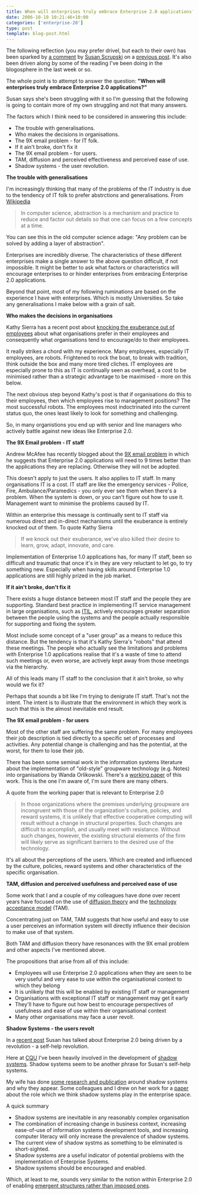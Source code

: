 ```yaml
---
title: When will enterprises truly embrace Enterprise 2.0 applications?
date: 2006-10-10 10:21:46+10:00
categories: ['enterprise-20']
type: post
template: blog-post.html
---
```

The following reflection (you may prefer drivel, but each to their own) has been sparked by [a comment](http://cq-pan.cqu.edu.au/david-jones/blog/?p=44#comment-17) by [Susan Scrupski](http://susanitsa.wordpress.com/) on a [previous post](http://cq-pan.cqu.edu.au/david-jones/blog/?p=44). It's also been driven along by some of the reading I've been doing in the blogosphere in the last week or so.

The whole point is to attempt to answer the question: **"When will enterprises truly embrace Enterprise 2.0 applications?"**

Susan says she's been struggling with it so I'm guessing that the following is going to contain more of my own struggling and not that many answers.

The factors which I think need to be considered in answering this include:

- The trouble with generalisations.
- Who makes the decisions in organisations.
- The 9X email problem - for IT folk.
- If it ain't broke, don't fix it
- The 9X email problem - for users.
- TAM, diffusion and perceived effectiveness and perceived ease of use.
- Shadow systems - the user revolution.

**The trouble with generalisations**

I'm increasingly thinking that many of the problems of the IT industry is due to the tendency of IT folk to prefer abstrctions and generalisations. From [Wikipedia](http://en.wikipedia.org/wiki/Abstraction_\(computer_science\))

> In computer science, abstraction is a mechanism and practice to reduce and factor out details so that one can focus on a few concepts at a time.

You can see this in the old computer science adage: "Any problem can be solved by adding a layer of abstraction".

Enterprises are incredibly diverse. The characteristics of these different enterprises make a single answer to the above question difficult, if not impossible. It might be better to ask what factors or characteristics will encourage enterprises to or hinder enterprises from embracing Enterprise 2.0 applications.

Beyond that point, most of my following ruminations are based on the experience I have with enterprises. Which is mostly Universities. So take any generalisations I make below with a grain of salt.

**Who makes the decisions in organisations**

Kathy Sierra has a recent post about [knocking the exuberance out of employees](http://headrush.typepad.com/creating_passionate_users/2006/10/knocking_the_ex.html) about what organisations prefer in their employees and consequently what organisations tend to encourage/do to their employees.

It really strikes a chord with my experience. Many employees, especially IT employees, are robots. Frightened to rock the boat, to break with tradition, think outside the box and many more tired cliches. IT employees are especially prone to this as IT is continually seen as overhead, a cost to be minimised rather than a strategic advantage to be maximised - more on this below.

The next obvious step beyond Kathy's post is that if organisations do this to their employees, then which employees rise to management positions? The most successful robots. The employees most indoctrinated into the current status quo, the ones least likely to look for something and challenging.

So, in many organistions you end up with senior and line managers who actively battle against new ideas like Enterprise 2.0.

**The 9X Email problem - IT staff**

Andrew McAfee has recently blogged about the [9X email problem](http://blog.hbs.edu/faculty/amcafee/index.php/faculty_amcafee_v3/the_9x_email_problem/) in which he suggests that Enterprise 2.0 applications will need to 9 times better than the applications they are replacing. Otherwise they will not be adopted.

This doesn't apply to just the users. It also applies to IT staff. In many organisations IT is a cost. IT staff are like the emergency services - Police, Fire, Ambulance/Paramedics - you only ever see them when there's a problem. When the system is down, or you can't figure out how to use it. Management want to minimise the problems caused by IT.

Within an enterprise this message is continually sent to IT staff via numerous direct and in-direct mechanisms until the exuberance is entirely knocked out of them. To quote Kathy Sierra

> If we knock out their exuberance, we've also killed their desire to learn, grow, adapt, innovate, and care.

Implementation of Enterprise 1.0 applications has, for many IT staff, been so difficult and traumatic that once it's in they are very reluctant to let go, to try something new. Especially when having skills around Enterprise 1.0 applications are still highly prized in the job market.

**If it ain't broke, don't fix it**

There exists a huge distance between most IT staff and the people they are supporting. Standard best practice in implementing IT service management in large organisations, such as [ITIL](http://www.itil.co.uk/), actively encourages greater separation between the people using the systems and the people actually responsible for supporting and fixing the system.

Most include some concept of a "user group" as a means to reduce this distance. But the tendency is that it's Kathy Sierra's "robots" that attend these meetings. The people who actually see the limitations and problems with Enterprise 1.0 applications realise that it's a waste of time to attend such meetings or, even worse, are actively kept away from those meetings via the hierarchy.

All of this leads many IT staff to the conclusion that it ain't broke, so why would we fix it?

Perhaps that sounds a bit like I'm trying to denigrate IT staff. That's not the intent. The intent is to illustrate that the environment in which they work is such that this is the almost inevitable end result.

**The 9X email problem - for users**

Most of the other staff are suffering the same problem. For many employees their job description is tied directly to a specific set of processes and activities. Any potential change is challenging and has the potential, at the worst, for them to lose their job.

There has been some seminal work in the information systems literature about the implementation of "old-style" groupware technology (e.g. Notes) into organisations by Wanda Orlikowski. There's a [working paper](http://ccs.mit.edu/papers/CCSWP134.html) of this work. This is the one I'm aware of, I'm sure there are many others.

A quote from the working paper that is relevant to Enterprise 2.0

> In those organizations where the premises underlying groupware are incongruent with those of the organization's culture, policies, and reward systems, it is unlikely that effective cooperative computing will result without a change in structural properties. Such changes are difficult to accomplish, and usually meet with resistance. Without such changes, however, the existing structural elements of the firm will likely serve as significant barriers to the desired use of the technology.

It's all about the perceptions of the users. Which are created and influenced by the culture, policies, reward systems and other characteristics of the specific organisation.

**TAM, diffusion and perceived usefulness and perceived ease of use**

Some work that I and a couple of my colleagues have done over recent years have focused on the use of [diffusion theory](http://www.anu.edu.au/people/Roger.Clarke/SOS/InnDiff.html) and the [technology acceptance model](http://en.wikipedia.org/wiki/Technology_acceptance_model) (TAM).

Concentrating just on TAM, TAM suggests that how useful and easy to use a user perceives an information system will directly influence their decision to make use of that system.

Both TAM and diffusion theory have resonances with the 9X email problem and other aspects I've mentioned above.

The propositions that arise from all of this include:

- Employees will use Enterprise 2.0 applications when they are seen to be very useful and very ease to use within the organisational context to which they belong
- It is unlikely that this will be enabled by existing IT staff or management
- Organisations with exceptional IT staff or management may get it early
- They'll have to figure out how best to encourage perspectives of usefulness and ease of use within their organisational context
- Many other organisations may face a user revolt.

**Shadow Systems - the users revolt**

In a [recent post](http://susanitsa.wordpress.com/2006/10/07/revolutionary-holdout-maybe-bowie-not-lennon-definitely-not-lenin/) Susan has talked about Enterprise 2.0 being driven by a revolution - a self-help revolution.

Here at [CQU](http://www.cqu.edu.au/) I've been heavily involved in the development of [shadow systems](http://en.wikipedia.org/wiki/Shadow_system). Shadow systems seem to be another phrase for Susan's self-help systems.

My wife has done [some research and publication](http://cq-pan.cqu.edu.au/david-jones/Reading/PACIS.PDF) around shadow systems and why they appear. Some colleagues and I drew on her work for a [paper](http://cq-pan.cqu.edu.au/david-jones/Publications/Papers_and_Books/Shadow_Systems/) about the role which we think shadow systems play in the enterprise space.

A quick summary

- Shadow systems are inevitable in any reasonably complex organisation
- The combination of increasing change in business context, increasing ease-of-use of information systems development tools, and increasing computer literacy will only increase the prevalence of shadow systems.
- The current view of shadow systms as something to be eliminated is short-sighted.
- Shadow systems are a useful indicator of potential problems with the implementation of Enterprise Systems.
- Shadow systems should be encouraged and enabled.

Which, at least to me, sounds very similar to the notion within Enterprise 2.0 of enabling [emergent structures rather than imposed ones](http://blog.hbs.edu/faculty/amcafee/index.php/faculty_amcafee_v3/the_three_trends_underlying_enterprise_20/).